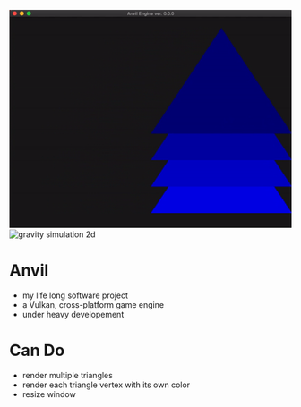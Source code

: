 ![moving triangles](core/extras/imgs/4-moving-triangles.gif "4/17/2022")
![gravity simulation 2d](core/extras/imgs/ezgif.com-gif-maker.gif "6/22/2022")
# Anvil

- my life long software project
- a Vulkan, cross-platform game engine
- under heavy developement

# Can Do
- render multiple triangles
- render each triangle vertex with its own color
- resize window